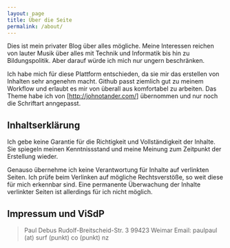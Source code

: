 ```yaml
---
layout: page
title: Über die Seite
permalink: /about/
---
```


Dies ist mein privater Blog über alles mögliche. Meine Interessen reichen von lauter Musik über alles mit Technik und Informatik bis hin zu Bildungspolitik. Aber darauf würde ich mich nur ungern beschränken.

Ich habe mich für diese Plattform entschieden, da sie mir das erstellen von Inhalten sehr angenehm macht. Github passt ziemlich gut zu meinem Workflow und erlaubt es mir von überall aus komfortabel zu arbeiten. Das Theme habe ich von [http://johnotander.com/] übernommen und nur noch die Schriftart anngepasst. 


## Inhaltserklärung
Ich gebe keine Garantie für die Richtigkeit und Vollständigkeit der Inhalte. Sie spiegeln meinen Kenntnissstand und meine Meinung zum Zeitpunkt der Erstellung wieder. 

Genauso übernehme ich keine Verantwortung für Inhalte auf verlinkten Seiten. Ich prüfe beim Verlinken auf mögliche Rechtsverstöße, so weit diese für mich erkennbar sind. Eine permanente Überwachung der Inhalte verlinkter Seiten ist allerdings für ich nicht möglich.

## Impressum und ViSdP
> Paul Debus
> Rudolf-Breitscheid-Str. 3
> 99423 Weimar
> Email: paulpaul (at) surf (punkt) co (punkt) nz
